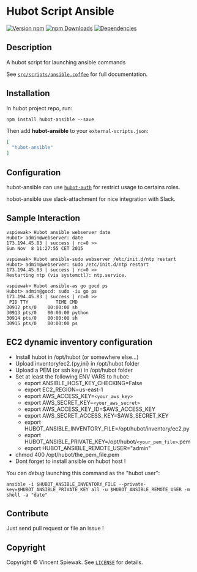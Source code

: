 # Hubot Script Ansible

[![Version npm](https://img.shields.io/npm/v/hubot-ansible.svg?style=flat-square)](https://www.npmjs.com/package/hubot-ansible) [![npm Downloads](https://img.shields.io/npm/dm/hubot-ansible.svg?style=flat-square)](https://www.npmjs.com/package/hubot-ansible) [![Dependencies](https://img.shields.io/david/vspiewak/hubot-ansible.svg?style=flat-square)](https://david-dm.org/vspiewak/hubot-ansible)

## Description

A hubot script for launching ansible commands

See [`src/scripts/ansible.coffee`](src/scripts/ansible.coffee) for full documentation.


## Installation

In hubot project repo, run:

`npm install hubot-ansible --save`

Then add **hubot-ansible** to your `external-scripts.json`:

```json
[
  "hubot-ansible"
]
```


## Configuration

hubot-ansible can use [`hubot-auth`](https://github.com/hubot-scripts/hubot-auth) for restrict usage to certains roles.

hobot-ansible use slack-attachment for nice integration with Slack.


## Sample Interaction

```
vspiewak> Hubot ansible webserver date
Hubot> admin@webserver: date
173.194.45.83 | success | rc=0 >>
Sun Nov  8 11:27:55 CET 2015

vspiewak> Hubot ansible-sudo webserver /etc/init.d/ntp restart
Hubot> admin@webserver: sudo /etc/init.d/ntp restart
173.194.45.83 | success | rc=0 >>
Restarting ntp (via systemctl): ntp.service.

vspiewak> Hubot ansible-as go gocd ps
Hubot> admin@gocd: sudo -iu go ps
173.194.45.83 | success | rc=0 >>
 PID TTY          TIME CMD
30912 pts/0    00:00:00 sh
30913 pts/0    00:00:00 python
30914 pts/0    00:00:00 sh
30915 pts/0    00:00:00 ps
```


## EC2 dynamic inventory configuration

* Install hubot in /opt/hubot (or somewhere else...)
* Upload inventory/ec2.{py,ini} in /opt/hubot folder
* Upload a PEM (or ssh key) in /opt/hubot folder
* Set at least the following ENV VARS to hubot:
  - export ANSIBLE_HOST_KEY_CHECKING=False
  - export EC2_REGION=us-east-1
  - export AWS_ACCESS_KEY=`<your_aws_key>`
  - export AWS_SECRET_KEY=`<your_aws_secret>`
  - export AWS_ACCESS_KEY_ID=$AWS_ACCESS_KEY
  - export AWS_SECRET_ACCESS_KEY=$AWS_SECRET_KEY
  - export HUBOT_ANSIBLE_INVENTORY_FILE=/opt/hubot/inventory/ec2.py
  - export HUBOT_ANSIBLE_PRIVATE_KEY=/opt/hubot/`<your_pem_file>`.pem
  - export HUBOT_ANSIBLE_REMOTE_USER="admin"
* chmod 400 /opt/hubot/the_pem_file.pem
* Dont forget to install ansible on hubot host !

You can *debug* launching this command as the "hubot user":

    ansible -i $HUBOT_ANSIBLE_INVENTORY_FILE --private-key=$HUBOT_ANSIBLE_PRIVATE_KEY all -u $HUBOT_ANSIBLE_REMOTE_USER -m shell -a "date"


## Contribute

Just send pull request or file an issue !


## Copyright

Copyright &copy; Vincent Spiewak. See [`LICENSE`](LICENSE) for details.
